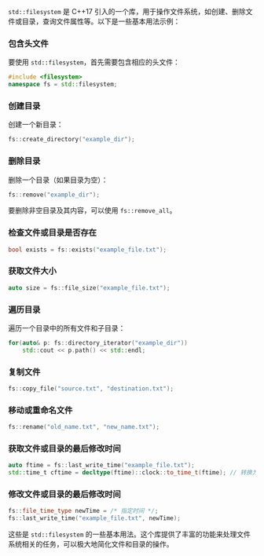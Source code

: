 `std::filesystem` 是 C++17 引入的一个库，用于操作文件系统，如创建、删除文件或目录，查询文件属性等。以下是一些基本用法示例：

### 包含头文件
要使用 `std::filesystem`，首先需要包含相应的头文件：
```cpp
#include <filesystem>
namespace fs = std::filesystem;
```

### 创建目录
创建一个新目录：
```cpp
fs::create_directory("example_dir");
```

### 删除目录
删除一个目录（如果目录为空）：
```cpp
fs::remove("example_dir");
```
要删除非空目录及其内容，可以使用 `fs::remove_all`。

### 检查文件或目录是否存在
```cpp
bool exists = fs::exists("example_file.txt");
```

### 获取文件大小
```cpp
auto size = fs::file_size("example_file.txt");
```

### 遍历目录
遍历一个目录中的所有文件和子目录：
```cpp
for(auto& p: fs::directory_iterator("example_dir"))
    std::cout << p.path() << std::endl;
```

### 复制文件
```cpp
fs::copy_file("source.txt", "destination.txt");
```

### 移动或重命名文件
```cpp
fs::rename("old_name.txt", "new_name.txt");
```

### 获取文件或目录的最后修改时间
```cpp
auto ftime = fs::last_write_time("example_file.txt");
std::time_t cftime = decltype(ftime)::clock::to_time_t(ftime); // 转换为 std::time_t
```

### 修改文件或目录的最后修改时间
```cpp
fs::file_time_type newTime = /* 指定时间 */;
fs::last_write_time("example_file.txt", newTime);
```

这些是 `std::filesystem` 的一些基本用法。这个库提供了丰富的功能来处理文件系统相关的任务，可以极大地简化文件和目录的操作。